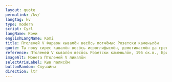 ```yaml
---
layout: quote
permalink: /kv/
langtag: kv
type: modern
script: Cyrl
langName: Коми
englishLangName: Komi
title: Птолемей V Фараон кывалöн весöсь потчöмыс Розетски каменьлöн
quote: Ты поку сирeс кывалöн весöсь иероглифыслöн, демотикаслöн да греки кывалöслöн басальт плита-вылöн нöлдӧм мо умотчыдö оказ ёрысны eçisetчöмöт зоны, второй зоны да третьей зоны храмёслöн поку вылöс Розетскаялöн каменьлöн ёр кывалöн весöс 
reference: Птолемей V кывалöн весöсь Розетски каменьлöн, 196 ск.в., Британ Музей
imageAlt: Монета Птолемей V ликалöн
selectAriaLabel: Кыв палисӧм 
buttonRandom: Случайны
direction: ltr
---
```

